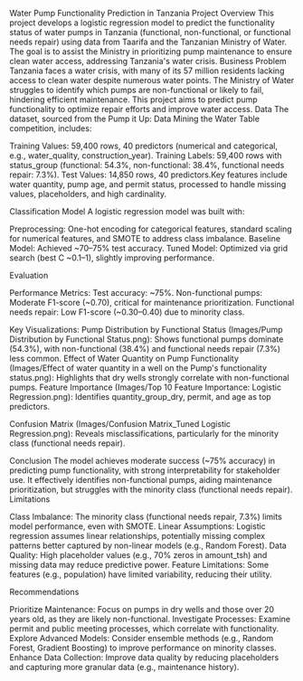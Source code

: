 Water Pump Functionality Prediction in Tanzania
Project Overview
This project develops a logistic regression model to predict the functionality status of water pumps in Tanzania (functional, non-functional, or functional needs repair) using data from Taarifa and the Tanzanian Ministry of Water. The goal is to assist the Ministry in prioritizing pump maintenance to ensure clean water access, addressing Tanzania's water crisis.
Business Problem
Tanzania faces a water crisis, with many of its 57 million residents lacking access to clean water despite numerous water points. The Ministry of Water struggles to identify which pumps are non-functional or likely to fail, hindering efficient maintenance. This project aims to predict pump functionality to optimize repair efforts and improve water access.
Data
The dataset, sourced from the Pump it Up: Data Mining the Water Table competition, includes:

Training Values: 59,400 rows, 40 predictors (numerical and categorical, e.g., water_quality, construction_year).
Training Labels: 59,400 rows with status_group (functional: 54.3%, non-functional: 38.4%, functional needs repair: 7.3%).
Test Values: 14,850 rows, 40 predictors.Key features include water quantity, pump age, and permit status, processed to handle missing values, placeholders, and high cardinality.

Classification
Model
A logistic regression model was built with:

Preprocessing: One-hot encoding for categorical features, standard scaling for numerical features, and SMOTE to address class imbalance.
Baseline Model: Achieved ~70–75% test accuracy.
Tuned Model: Optimized via grid search (best C ~0.1–1), slightly improving performance.

Evaluation

Performance Metrics:
Test accuracy: ~75%.
Non-functional pumps: Moderate F1-score (~0.70), critical for maintenance prioritization.
Functional needs repair: Low F1-score (~0.30–0.40) due to minority class.


Key Visualizations:
Pump Distribution by Functional Status (Images/Pump Distribution by Functional Status.png): Shows functional pumps dominate (54.3%), with non-functional (38.4%) and functional needs repair (7.3%) less common.
Effect of Water Quantity on Pump Functionality (Images/Effect of water quantity in a well on the Pump's functionality status.png): Highlights that dry wells strongly correlate with non-functional pumps.
Feature Importance (Images/Top 10 Feature Importance: Logistic Regression.png): Identifies quantity_group_dry, permit, and age as top predictors.


Confusion Matrix (Images/Confusion Matrix_Tuned Logistic Regression.png): Reveals misclassifications, particularly for the minority class (functional needs repair).

Conclusion
The model achieves moderate success (~75% accuracy) in predicting pump functionality, with strong interpretability for stakeholder use. It effectively identifies non-functional pumps, aiding maintenance prioritization, but struggles with the minority class (functional needs repair).
Limitations

Class Imbalance: The minority class (functional needs repair, 7.3%) limits model performance, even with SMOTE.
Linear Assumptions: Logistic regression assumes linear relationships, potentially missing complex patterns better captured by non-linear models (e.g., Random Forest).
Data Quality: High placeholder values (e.g., 70% zeros in amount_tsh) and missing data may reduce predictive power.
Feature Limitations: Some features (e.g., population) have limited variability, reducing their utility.

Recommendations

Prioritize Maintenance: Focus on pumps in dry wells and those over 20 years old, as they are likely non-functional.
Investigate Processes: Examine permit and public meeting processes, which correlate with functionality.
Explore Advanced Models: Consider ensemble methods (e.g., Random Forest, Gradient Boosting) to improve performance on minority classes.
Enhance Data Collection: Improve data quality by reducing placeholders and capturing more granular data (e.g., maintenance history).

